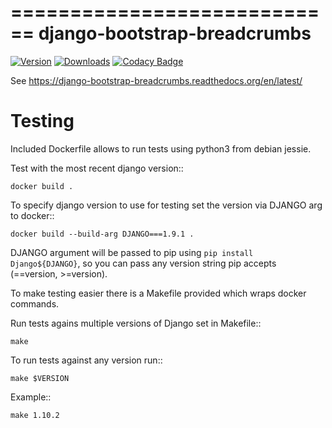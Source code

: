============================
django-bootstrap-breadcrumbs
============================

[![Version](https://img.shields.io/pypi/v/django-bootstrap-breadcrumbs.svg)](https://pypi.python.org/pypi/django-bootstrap-breadcrumbs)
[![Downloads](https://img.shields.io/pypi/dm/django-bootstrap-breadcrumbs.svg)](https://pypi.python.org/pypi/django-bootstrap-breadcrumbs)
[![Codacy Badge](https://api.codacy.com/project/badge/Grade/59aaf44cc3004c499b15f9d9283a64f2)](https://www.codacy.com/app/l.mierzwa-github/bootstrap-breadcrumbs?utm_source=github.com&amp;utm_medium=referral&amp;utm_content=prymitive/bootstrap-breadcrumbs&amp;utm_campaign=Badge_Grade)

See https://django-bootstrap-breadcrumbs.readthedocs.org/en/latest/


Testing
=======

Included Dockerfile allows to run tests using python3 from debian jessie.

Test with the most recent django version::

    docker build .

To specify django version to use for testing set the version via DJANGO arg to docker::

    docker build --build-arg DJANGO===1.9.1 .

DJANGO argument will be passed to pip using `pip install Django${DJANGO}`, so you can pass any version string pip accepts (==version, >=version).

To make testing easier there is a Makefile provided which wraps docker commands.

Run tests agains multiple versions of Django set in Makefile::

    make

To run tests against any version run::

    make $VERSION

Example::

    make 1.10.2
